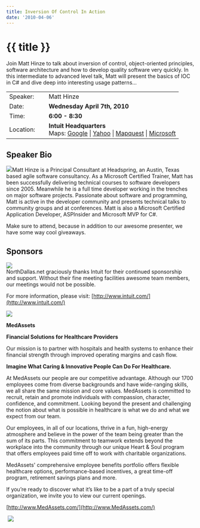 ```yaml
---
title: Inversion Of Control In Action
date: '2010-04-06'
---
```

# {{ title }}

Join Matt Hinze to talk about inversion of control, object-oriented principles, software architecture and how to develop quality software very quickly. In this intermediate to advanced level talk, Matt will present the basics of IOC in C# and dive deep into interesting usage patterns...

<table><tbody><tr><td>Speaker:</td><td>&nbsp;</td><td>Matt Hinze</td></tr><tr><td>Date:</td><td>&nbsp;</td><td><b>Wednesday April 7th, 2010</b></td></tr><tr><td>Time:</td><td>&nbsp;</td><td><b>6:00 - 8:30</b></td></tr><tr><td>Location:</td><td>&nbsp;</td><td><b>Intuit Headquarters</b><br>Maps: <a target="_blank" href="http://maps.google.com/maps?q=5601 Headquarters Drive,+Plano,+TX+75024+United States&amp;hl=en">Google</a> | <a target="_blank" href="http://maps.yahoo.com/maps_result?addr=5601 Headquarters Drive&amp;csz=Plano,+TX+75024&amp;country=us">Yahoo</a> | <a target="_blank" href="http://www.mapquest.com/maps/map.adp?country=US&amp;address=5601 Headquarters Drive&amp;city=Plano&amp;state=TX&amp;zipcode=75024">Mapquest</a> | <a target="_blank" href="http://maps.live.com/default.aspx?v=2&amp;style=r&amp;lvl=100&amp;where1=5601 Headquarters Drive%2CPlano%2CTX%2C75024">Microsoft</a></td></tr></tbody></table>

## Speaker Bio

![](http://northdallas.net/files/media/image/mhinze.jpg)Matt Hinze is a Principal Consultant at Headspring, an Austin, Texas based agile software consultancy. As a Microsoft Certified Trainer, Matt has been successfully delivering technical courses to software developers since 2005. Meanwhile he is a full time developer working in the trenches on major software projects. Passionate about software and programming, Matt is active in the developer community and presents technical talks to community groups and at conferences. Matt is also a Microsoft Certified Application Developer, ASPInsider and Microsoft MVP for C#.

Make sure to attend, because in addition to our awesome presenter, we have some way cool giveaways.

## Sponsors

[![](http://nddnug.net/files/uploads/intuit_logo.jpg)](http://intuit.com)  
NorthDallas.net graciously thanks Intuit for their continued sponsorship  
and support. Without their fine meeting facilities awesome team members, our meetings would not be possible.  
  
For more information, please visit: [http://www.intuit.com/](http://www.intuit.com/)

[![](http://northdallas.net/files/sponsor/MedAssetsLogo.png)](http://www.medassets.com)

**MedAssets**

**Financial Solutions for Healthcare Providers**

Our mission is to partner with hospitals and health systems to enhance their financial strength through improved operating margins and cash flow.

**Imagine What Caring & Innovative People Can Do For Healthcare.**

At MedAssets our people are our competitive advantage. Although our 1700 employees come from diverse backgrounds and have wide-ranging skills, we all share the same mission and core values. MedAssets is committed to recruit, retain and promote individuals with compassion, character, confidence, and commitment. Looking beyond the present and challenging the notion about what is possible in healthcare is what we do and what we expect from our team.

Our employees, in all of our locations, thrive in a fun, high-energy atmosphere and believe in the power of the team being greater than the sum of its parts. This commitment to teamwork extends beyond the workplace into the community through our unique Heart & Soul program that offers employees paid time off to work with charitable organizations.

MedAssets' comprehensive employee benefits portfolio offers flexible healthcare options, performance-based incentives, a great time-off program, retirement savings plans and more.

If you’re ready to discover what it’s like to be a part of a truly special organization, we invite you to view our current openings.

[http://www.MedAssets.com/](http://www.MedAssets.com/)

 ![](http://northdallas.net/files/media/image/TekPub.JPG)
    
